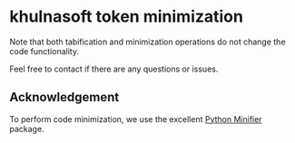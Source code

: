 # khulnasoft token minimization

Note that both tabification and minimization operations do not change the code functionality. 

Feel free to contact if there are any questions or issues.

## Acknowledgement
To perform code minimization, we use the excellent [Python Minifier](https://github.com/dflook/python-minifier) package.
